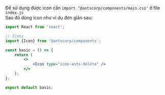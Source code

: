 Để sử dụng được icon cần `import '@antscorp/components/main.css'` ở file `index.js`\
Sau đó dùng icon như ví dụ đơn giản sau:
```jsx
import React from 'react';

// Icons
import {Icon} from '@antscorp/components';

const basic = () => {
    return (
        <>
            <Icon type="icon-ants-delete" />
        </>
    );
};

export default basic;

```